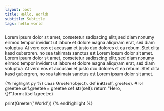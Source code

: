 ```yaml
---
layout: post
title: Hello, World!
subtitle: Subtitle
tags: hello world
---
```


Lorem ipsum dolor sit amet, consetetur sadipscing elitr, sed diam nonumy eirmod tempor invidunt ut labore et dolore magna aliquyam erat, sed diam voluptua. At vero eos et accusam et justo duo dolores et ea rebum. Stet clita kasd gubergren, no sea takimata sanctus est Lorem ipsum dolor sit amet. Lorem ipsum dolor sit amet, consetetur sadipscing elitr, sed diam nonumy eirmod tempor invidunt ut labore et dolore magna aliquyam erat, sed diam voluptua. At vero eos et accusam et justo duo dolores et ea rebum. Stet clita kasd gubergren, no sea takimata sanctus est Lorem ipsum dolor sit amet.

{% highlight py %}
class Greeter(object):
  def __init__(self, greetee):
    # lol greetee
    self.greetee = greetee
  def __str__(self):
    return "Hello, {}!".format(self.greetee)

print(Greeter("World"))
{% endhighlight %}
